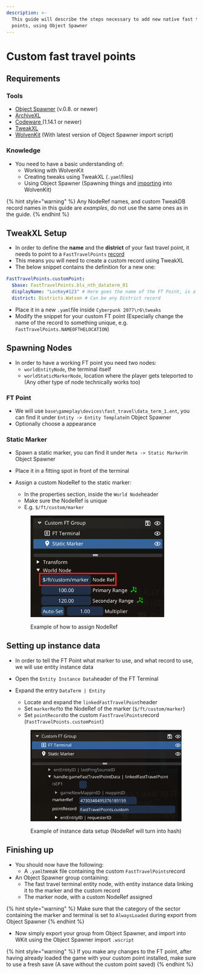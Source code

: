 ```yaml
---
description: >-
  This guide will describe the steps necessary to add new native fast travel
  points, using Object Spawner
---
```


# Custom fast travel points

## Requirements

### Tools

* [Object Spawner](https://github.com/justarandomguyintheinternet/CP77_entSpawner/releases) (v.0.8. or newer)
* [ArchiveXL](https://github.com/psiberx/cp2077-archive-xl)
* [Codeware ](https://github.com/psiberx/cp2077-codeware/releases)(1.14.1 or newer)
* [TweakXL](https://github.com/psiberx/cp2077-tweak-xl)
* [WolvenKit](https://github.com/WolvenKit/WolvenKit) (With latest version of Object Spawner import script)

### Knowledge

* You need to have a basic understanding of:
  * Working with WolvenKit
  * Creating tweaks using TweakXL (`.yaml`files)
  * Using Object Spawner (Spawning things and [importing](exporting-from-object-spawner.md) into WolvenKit)

{% hint style="warning" %}
Any NodeRef names, and custom TweakDB record names in this guide are _examples_, do not use the same ones as in the guide.
{% endhint %}

## TweakXL Setup

* In order to define the **name** and the **district** of your fast travel point, it needs to point to a `FastTravelPoints` [record](https://nativedb.red4ext.com/c/2391411111493531)
* This means you will need to create a custom record using TweakXL
* The below snippet contains the definition for a new one:

```yaml
FastTravelPoints.customPoint:
  $base: FastTravelPoints.bls_nth_dataterm_01
  displayName: "LocKey#123" # Here goes the name of the FT Point, is a LocKey
  district: Districts.Watson # Can be any District record
```

* Place it in a new `.yaml`file inside `Cyberpunk 2077\r6\tweaks`
* Modify the snippet for your custom FT point (Especially change the name of the record to something unique, e.g. `FastTravelPoints.NAMEOFTHELOCATION`)

## Spawning Nodes

* In order to have a working FT point you need two nodes:
  * `worldEntityNode`, the terminal itself
  * `worldStaticMarkerNode`, location where the player gets teleported to (Any other type of node technically works too)

### FT Point

* We will use `base\gameplay\devices\fast_travel\data_term_1.ent`, you can find it under `Entity -> Entity Template`in Object Spawner
* Optionally choose a appearance

### Static Marker

* Spawn a static marker, you can find it under `Meta -> Static Marker`in Object Spawner
* Place it in a fitting spot in front of the terminal
*   Assign a custom NodeRef to the static marker:

    * In the properties section, inside the `World Node`header
    * Make sure the NodeRef is unique
    * E.g. `$/ft/custom/marker`

    <figure><img src="../../.gitbook/assets/image (553).png" alt="" width="354"><figcaption><p>Example of how to assign NodeRef</p></figcaption></figure>

## Setting up instance data

* In order to tell the FT Point what marker to use, and what record to use, we will use entity instance data
* Open the `Entity Instance Data`header of the FT Terminal
*   Expand the entry `DataTerm | Entity`

    * Locate and expand the `linkedFastTravelPoint`header
    * Set `markerRef`to the NodeRef of the marker (`$/ft/custom/marker`)
    * Set `pointRecord`to the custom `FastTravelPoints`record (`FastTravelPoints.customPoint`)

    <figure><img src="../../.gitbook/assets/image (554).png" alt="" width="471"><figcaption><p>Example of instance data setup (NodeRef will turn into hash)</p></figcaption></figure>

## Finishing up

* You should now have the following:
  * A `.yaml`tweak file containing the custom `FastTravelPoints`record
* An Object Spawner group containing:
  * The fast travel terminal entity node, with entity instance data linking it to the marker and the custom record
  * The marker node, with a custom NodeRef assigned

{% hint style="warning" %}
Make sure that the category of the sector containing the marker and terminal is set to `AlwaysLoaded` during export from Object Spawner
{% endhint %}

* Now simply export your group from Object Spawner, and import into WKit using the Object Spawner import `.wscript`

{% hint style="warning" %}
If you make any changes to the FT point, after having already loaded the game with your custom point installed, make sure to use a fresh save (A save without the custom point saved)
{% endhint %}
